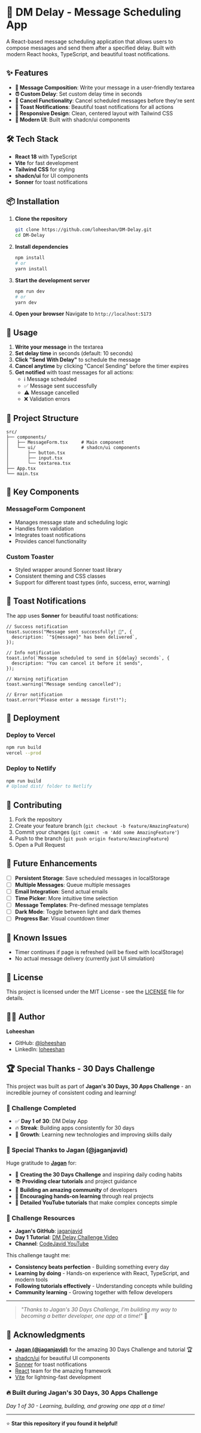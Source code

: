 # 🚀 DM Delay - Message Scheduling App

A React-based message scheduling application that allows users to compose messages and send them after a specified delay. Built with modern React hooks, TypeScript, and beautiful toast notifications.

## ✨ Features

- **📝 Message Composition**: Write your message in a user-friendly textarea
- **⏰ Custom Delay**: Set custom delay time in seconds
- **🔄 Cancel Functionality**: Cancel scheduled messages before they're sent
- **🎉 Toast Notifications**: Beautiful toast notifications for all actions
- **📱 Responsive Design**: Clean, centered layout with Tailwind CSS
- **🎨 Modern UI**: Built with shadcn/ui components

## 🛠️ Tech Stack

- **React 18** with TypeScript
- **Vite** for fast development
- **Tailwind CSS** for styling
- **shadcn/ui** for UI components
- **Sonner** for toast notifications

## 📦 Installation

1. **Clone the repository**

   ```bash
   git clone https://github.com/loheeshan/DM-Delay.git
   cd DM-Delay
   ```

2. **Install dependencies**

   ```bash
   npm install
   # or
   yarn install
   ```

3. **Start the development server**

   ```bash
   npm run dev
   # or
   yarn dev
   ```

4. **Open your browser**
   Navigate to `http://localhost:5173`

## 🎯 Usage

1. **Write your message** in the textarea
2. **Set delay time** in seconds (default: 10 seconds)
3. **Click "Send With Delay"** to schedule the message
4. **Cancel anytime** by clicking "Cancel Sending" before the timer expires
5. **Get notified** with toast messages for all actions:
   - ℹ️ Message scheduled
   - ✅ Message sent successfully
   - ⚠️ Message cancelled
   - ❌ Validation errors

## 📁 Project Structure

```
src/
├── components/
│   ├── MessageForm.tsx     # Main component
│   └── ui/                 # shadcn/ui components
│       ├── button.tsx
│       ├── input.tsx
│       └── textarea.tsx
├── App.tsx
└── main.tsx
```

## 🔧 Key Components

### MessageForm Component

- Manages message state and scheduling logic
- Handles form validation
- Integrates toast notifications
- Provides cancel functionality

### Custom Toaster

- Styled wrapper around Sonner toast library
- Consistent theming and CSS classes
- Support for different toast types (info, success, error, warning)

## 🎨 Toast Notifications

The app uses **Sonner** for beautiful toast notifications:

```tsx
// Success notification
toast.success("Message sent successfully! 🎉", {
  description: `"${message}" has been delivered`,
});

// Info notification
toast.info(`Message scheduled to send in ${delay} seconds`, {
  description: "You can cancel it before it sends",
});

// Warning notification
toast.warning("Message sending cancelled");

// Error notification
toast.error("Please enter a message first!");
```

## 🚀 Deployment

### Deploy to Vercel

```bash
npm run build
vercel --prod
```

### Deploy to Netlify

```bash
npm run build
# Upload dist/ folder to Netlify
```

## 🤝 Contributing

1. Fork the repository
2. Create your feature branch (`git checkout -b feature/AmazingFeature`)
3. Commit your changes (`git commit -m 'Add some AmazingFeature'`)
4. Push to the branch (`git push origin feature/AmazingFeature`)
5. Open a Pull Request

## 📝 Future Enhancements

- [ ] **Persistent Storage**: Save scheduled messages in localStorage
- [ ] **Multiple Messages**: Queue multiple messages
- [ ] **Email Integration**: Send actual emails
- [ ] **Time Picker**: More intuitive time selection
- [ ] **Message Templates**: Pre-defined message templates
- [ ] **Dark Mode**: Toggle between light and dark themes
- [ ] **Progress Bar**: Visual countdown timer

## 🐛 Known Issues

- Timer continues if page is refreshed (will be fixed with localStorage)
- No actual message delivery (currently just UI simulation)

## 📄 License

This project is licensed under the MIT License - see the [LICENSE](LICENSE) file for details.

## 👨‍💻 Author

**Loheeshan**

- GitHub: [@loheeshan](https://github.com/loheeshan)
- LinkedIn: [loheeshan](https://www.linkedin.com/in/loheeshan/)

## 🏆 Special Thanks - 30 Days Challenge

This project was built as part of **Jagan's 30 Days, 30 Apps Challenge** - an incredible journey of consistent coding and learning!

### 🎯 Challenge Completed

- ✅ **Day 1 of 30**: DM Delay App
- 🔥 **Streak**: Building apps consistently for 30 days
- 💪 **Growth**: Learning new technologies and improving skills daily

### 🙏 Special Thanks to Jagan (@jaganjavid)

Huge gratitude to **[Jagan](https://github.com/jaganjavid)** for:

- 🚀 **Creating the 30 Days Challenge** and inspiring daily coding habits
- 📚 **Providing clear tutorials** and project guidance
- 👥 **Building an amazing community** of developers
- 🎨 **Encouraging hands-on learning** through real projects
- 🎥 **Detailed YouTube tutorials** that make complex concepts simple

### 🔗 Challenge Resources

- **Jagan's GitHub**: [jaganjavid](https://github.com/jaganjavid)
- **Day 1 Tutorial**: [DM Delay Challenge Video](https://www.youtube.com/watch?v=X8SiFDa-EFs&t=126s&ab_channel=codejavid)
- **Channel**: [CodeJavid YouTube](https://www.youtube.com/channel/codejavid)

This challenge taught me:

- **Consistency beats perfection** - Building something every day
- **Learning by doing** - Hands-on experience with React, TypeScript, and modern tools
- **Following tutorials effectively** - Understanding concepts while building
- **Community learning** - Growing together with fellow developers

---

> _"Thanks to Jagan's 30 Days Challenge, I'm building my way to becoming a better developer, one app at a time!"_ 🚀

## 🙏 Acknowledgments

- **[Jagan (@jaganjavid)](https://github.com/jaganjavid)** for the amazing 30 Days Challenge and tutorial 🏆
- [shadcn/ui](https://ui.shadcn.com/) for beautiful UI components
- [Sonner](https://sonner.emilkowal.ski/) for toast notifications
- [React](https://reactjs.org/) team for the amazing framework
- [Vite](https://vitejs.dev/) for lightning-fast development

### 🔥 Built during Jagan's 30 Days, 30 Apps Challenge

_Day 1 of 30 - Learning, building, and growing one app at a time!_

---

⭐ **Star this repository if you found it helpful!**
